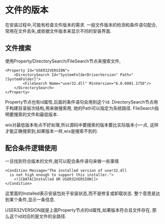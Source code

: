 # 文件的版本

在安装过程中,可能有检查文件版本的需求.
一般文件版本的检测和条件语句配合,
常用在文件丢失,或依据文件版本来显示不同的安装界面.

## 文件搜索

使用Property/DirectorySearch/FileSearch节点来搜索文件,

    <Property Id="USER32VERSION">
        <DirectorySearch Id="SystemFolderDriverVersion" Path="[SystemFolder]">
            <FileSearch Name="user32.dll" MinVersion="6.0.6001.1750"/>
        </DirectorySearch>
    </Property>

Property节点也有id属性,后面的条件语句会用到这个id.
DirectorySearch节点用于构建目录层次结构,用来做搜索用,
她的Path可以指定为系统路径.
FileSearch指明要搜索的文件和最低版本.

wix对最低版本有点不好处理,所以源码中要搜索的版本要比实际版本小一点,
这样才能正确搜索到,如果版本一样,wix是搜索不到的.

## 配合条件逻辑使用

一旦找到符合版本的文件,就可以配合条件语句来做一些事情

    <Condition Message="The installed version of user32.dll
      is not high enough to support this installer.">
        <![CDATA[Installed OR USER32VERSION]]>
    </Condition>

这里面的Installed表示安装包处于安装状态,而不是修复或卸载状态.
整个意思是达到某个条件,显示一条信息.

USER32VERSION就是上面Property节点的id属性,如果版本符合且文件存在,
那么这个id对应的是文件的全路径.

